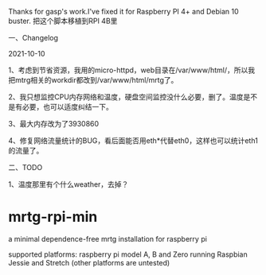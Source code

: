 
Thanks for gasp's work.I've fixed it for Raspberry PI 4+ and Debian 10 buster.
把这个脚本移植到RPI 4B里

一、Changelog

2021-10-10

1、考虑到节省资源，我用的micro-httpd，web目录在/var/www/html/，所以我把mtrg相关的workdir都改到/var/www/html/mrtg了。

2、我只想监控CPU内存网络和温度，硬盘空间监控没什么必要，删了。温度是不是有必要，也可以适度纠结一下。

3、最大内存改为了3930860

4、修复网络流量统计的BUG，看后面能否用eth*代替eth0，这样也可以统计eth1的流量了。

二、TODO

1、温度那里有个什么weather，去掉？



# mrtg-rpi-min
a minimal dependence-free mrtg installation for raspberry pi

supported platforms: raspberry pi model A, B and Zero running Raspbian Jessie and Stretch
(other platforms are untested)
